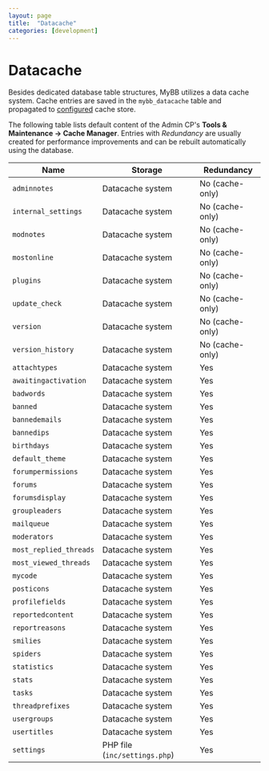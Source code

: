 ```yaml
---
layout: page
title:  "Datacache"
categories: [development]
---
```


# Datacache

Besides dedicated database table structures, MyBB utilizes a data cache system. Cache entries are saved in the `mybb_datacache` table and propagated to [configured](/1.8/administration/configuration-file/) cache store.

The following table lists default content of the Admin CP's **Tools & Maintenance &rarr; Cache Manager**. Entries with  _Redundancy_ are usually created for performance improvements and can be rebuilt automatically using the database.

Name | Storage | Redundancy
-|-|-
`adminnotes` | Datacache system | No (cache-only)
`internal_settings` | Datacache system | No (cache-only)
`modnotes` | Datacache system | No (cache-only)
`mostonline` | Datacache system | No (cache-only)
`plugins` | Datacache system | No (cache-only)
`update_check` | Datacache system | No (cache-only)
`version` | Datacache system | No (cache-only)
`version_history` | Datacache system | No (cache-only)
`attachtypes` | Datacache system | Yes
`awaitingactivation` | Datacache system | Yes
`badwords` | Datacache system | Yes
`banned` | Datacache system | Yes
`bannedemails` | Datacache system | Yes
`bannedips` | Datacache system | Yes
`birthdays` | Datacache system | Yes
`default_theme` | Datacache system | Yes
`forumpermissions` | Datacache system | Yes
`forums` | Datacache system | Yes
`forumsdisplay` | Datacache system | Yes
`groupleaders` | Datacache system | Yes
`mailqueue` | Datacache system | Yes
`moderators` | Datacache system | Yes
`most_replied_threads` | Datacache system | Yes
`most_viewed_threads` | Datacache system | Yes
`mycode` | Datacache system | Yes
`posticons` | Datacache system | Yes
`profilefields` | Datacache system | Yes
`reportedcontent` | Datacache system | Yes
`reportreasons` | Datacache system | Yes
`smilies` | Datacache system | Yes
`spiders` | Datacache system | Yes
`statistics` | Datacache system | Yes
`stats` | Datacache system | Yes
`tasks` | Datacache system | Yes
`threadprefixes` | Datacache system | Yes
`usergroups` | Datacache system | Yes
`usertitles` | Datacache system | Yes
`settings` | PHP file (`inc/settings.php`) | Yes
